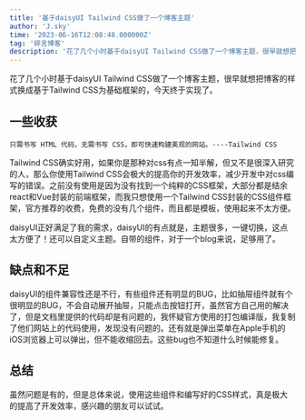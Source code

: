 ```yaml
---
title: '基于daisyUI Tailwind CSS做了一个博客主题'
author: 'J.sky'
time: '2023-06-16T12:08:48.000000Z'
tag: '碎言博客'
description: '花了几个小时基于daisyUI Tailwind CSS做了一个博客主题，很早就想把博客的样式换成基于Tailwind CSS为基础框架的，今天终于实现了。'
---
```

花了几个小时基于daisyUI Tailwind CSS做了一个博客主题，很早就想把博客的样式换成基于Tailwind CSS为基础框架的，今天终于实现了。

## 一些收获

    只需书写 HTML 代码，无需书写 CSS，即可快速构建美观的网站。----Tailwind CSS
    
Tailwind CSS确实好用，如果你是那种对css有点一知半解，但又不是很深入研究的人，那么你使用Tailwind CSS会极大的提高你的开发效率，减少开发中对css编写的错误。之前没有使用是因为没有找到一个纯粹的CSS框架，大部分都是结余react和Vue封装的前端框架，而我只想使用一个Tailwind CSS封装的CSS组件框架，官方推荐的收费，免费的没有几个组件，而且都是模板，使用起来不太方便。

daisyUI正好满足了我的需求，daisyUI的有点就是，主题很多，一键切换，这点太方便了！还可以自定义主题。自带的组件，对于一个blog来说，足够用了。

## 缺点和不足

daisyUI的组件兼容性还是不行，有些组件还有明显的BUG，比如抽屉组件就有个很明显的BUG，不会自动展开抽屉，只能点击按钮打开，虽然官方自己用的解决了，但是文档里提供的代码却是有问题的，我怀疑官方使用的打包编译版，我复制了他们网站上的代码使用，发现没有问题的。还有就是弹出菜单在Apple手机的iOS浏览器上可以弹出，但不能收缩回去。这些bug也不知道什么时候能修复。

## 总结

虽然问题是有的，但是总体来说，使用这些组件和编写好的CSS样式，真是极大的提高了开发效率，感兴趣的朋友可以试试。